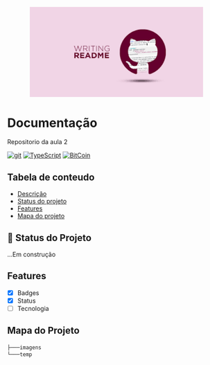 <p width="100%" align="center">
    <img src="./imagens/logo.png" alt="logo" width="400px">
</p>

# Documentação
<p id="descricao" align="justify">
Repositorio da aula 2
</p>

[![git](https://badgen.net/badge/icon/git?icon=git&label)](https://git-scm.com)
[![TypeScript](https://img.shields.io/badge/--3178C6?logo=typescript&logoColor=ffffff)](https://www.typescriptlang.org/)
[![BitCoin](https://badgen.net/badge/icon/bitcoin?icon=bitcoin&label)](https://bitcoin.org)


## Tabela de conteudo

<ul>
    <li> <a href="#descricao">Descrição</a> </li>
    <li> <a href="#status">Status do projeto</a> </li>
    <li> <a href="#features">Features</a> </li>
    <li> <a href="#mapa">Mapa do projeto</a> </li>

</ul>

## :rocket: Status do Projeto
<p id="status">
    ...Em construção
</p> 

<p id="features"></p>

## Features

- [X] Badges
- [X] Status
- [ ] Tecnologia

<p id="mapa"></p>

## Mapa do Projeto

```.
├───imagens
└───temp
```



